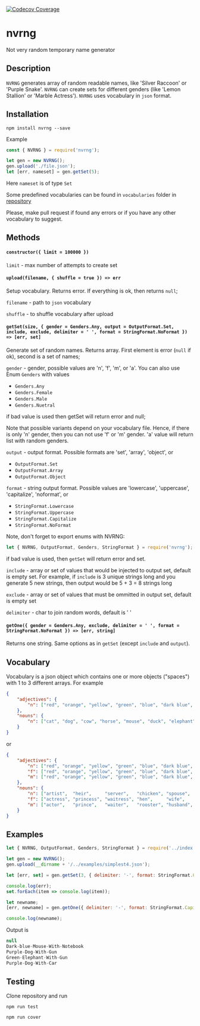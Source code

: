 [![Codecov Coverage](https://img.shields.io/codecov/c/github/ssypachev/nvrng/master.svg?style=flat-square)](https://codecov.io/gh/ssypachev/nvrng/)

# nvrng
Not very random temporary name generator

## Description

`NVRNG` generates array of random readable names, like 'Silver Raccoon' or 'Purple Snake'.
`NVRNG` can create sets for different genders (like 'Lemon Stallion' or 'Marble Actress').
`NVRNG` uses vocabulary in `json` format.

## Installation

`npm install nvrng --save`

Example
```js
const { NVRNG } = require('nvrng');

let gen = new NVRNG();
gen.upload('./file.json');
let [err, nameset] = gen.getSet(5);

```
Here `nameset` is of type `Set`

Some predefined vocabularies can be found in `vocabularies` folder in [repository](https://github.com/ssypachev/nvrng/tree/master/vocabularies)

Please, make pull request if found any errors or if you have any other vocabulary to suggest.

## Methods

#### `constructor({ limit = 100000 })`

`limit` - max number of attempts to create set

#### `upload(filename, { shuffle = true }) => err`

Setup vocabulary. Returns error. If everything is ok, then returns `null`;

`filename` - path to `json` vocabulary

`shuffle`  - to shuffle vocabulary after upload

#### `getSet(size, { gender = Genders.Any, output = OutputFormat.Set, include, exclude, delimiter = ' ', format = StringFormat.NoFormat }) => [err, set]`
Generate set of random names. Returns array. First element is error (`null` if ok), second is a set of names;

`gender` - gender, possible values are 'n', 'f', 'm', or 'a'. You can also use Enum `Genders` with values

- `Genders.Any`
- `Genders.Female`
- `Genders.Male`
- `Genders.Nuetral`

if bad value is used then getSet will return error and null;

Note that possible variants depend on your vocabulary file. Hence, if there is only 'n' gender, then you can not use 'f' or 'm' gender.
'a' value will return list with random genders.

`output` - output format. Possible formats are 'set', 'array', 'object', or

- `OutputFormat.Set`
- `OutputFormat.Array`
- `OutputFormat.Object`

`format` - string output format. Possible values are 'lowercase', 'uppercase', 'capitalize', 'noformat', or

- `StringFormat.Lowercase`
- `StringFormat.Uppercase`
- `StringFormat.Capitalize`
- `StringFormat.NoFormat`

Note, don't forget to export enums with NVRNG:
```js
let { NVRNG, OutputFormat, Genders, StringFormat } = require('nvrng');
```

if bad value is used, then `getSet` will return error and set.

`include` - array or set of values that would be injected to output set, default is empty set. For example, if `include` is 3 unique strings long and
you generate 5 new strings, then output would be 5 + 3 = 8 strings long

`exclude` - array or set of values that must be ommitted in output set, default is empty set

`delimiter` - char to join random words, default is ' '

#### `getOne({ gender = Genders.Any, exclude, delimiter = ' ', format = StringFormat.NoFormat }) => [err, string]`

Returns one string. Same options as in `getSet` (except `include` and `output`).

## Vocabulary
Vocabulary is a json object which contains one or more objects ("spaces") with
1 to 3 different arrays. For example
```json
{
    "adjectives": {
        "n": ["red", "orange", "yellow", "green", "blue", "dark blue", "purple"]
    },
    "nouns": {
        "n": ["cat", "dog", "cow", "horse", "mouse", "duck", "elephant"]
    }
}
```
or
```json
{
    "adjectives": {
        "n": ["red", "orange", "yellow", "green", "blue", "dark blue", "purple"],
        "f": ["red", "orange", "yellow", "green", "blue", "dark blue", "purple"],
        "m": ["red", "orange", "yellow", "green", "blue", "dark blue", "purple"]
    },
    "nouns": {
        "n": ["artist",  "heir",     "server",   "chicken", "spouse",  "horse",    "person"],
        "f": ["actress", "princess", "waitress", "hen",     "wife",    "mare",     "woman"],
        "m": ["actor",   "prince",   "waiter",   "rooster", "husband", "stallion", "man"]
    }
}
```

## Examples
```js
let { NVRNG, OutputFormat, Genders, StringFormat } = require('../index.js');

let gen = new NVRNG();
gen.upload(__dirname + '/../examples/simplest4.json');

let [err, set] = gen.getSet(3, { delimiter: '-', format: StringFormat.Capitalize });

console.log(err);
set.forEach(item => console.log(item));

let newname;
[err, newname] = gen.getOne({ delimiter: '-', format: StringFormat.Capitalize, exclude: set });

console.log(newname);
```
Output is
```js
null
Dark-blue-Mouse-With-Notebook
Purple-Dog-With-Gun
Green-Elephant-With-Gun
Purple-Dog-With-Car
```


## Testing
Clone repository and run

`npm run test`

`npm run cover`





















